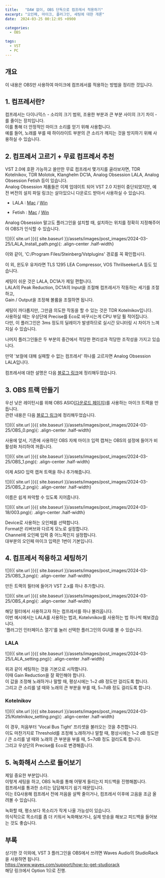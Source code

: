 ```yaml
---
title:   "DAW 없이, OBS 단독으로 컴프레서 적용하기"
excerpt: "오인페, 마이크, 플러그인, 세팅에 대한 개론"
date:  2024-03-25 00:12:05 +0900

categories:
  - OBS

tags:
  - VST
  - PC
--- 
```


## 개요  

이 내용은 OBS만 사용하여 마이크에 컴프레서를 적용하는 방법을 정리한 것입니다.  

## 1. 컴프레서란?  

컴프레서는 다이나믹스 - 소리의 크기 범위, 조용한 부분과 큰 부분 사이의 크기 차이 - 를 줄이는 장치입니다.  
이를 통해 더 안정적인 마이크 소리를 얻기 위해 사용합니다.  
예를 들어, 노래를 부를 때 하이라이트 부분의 큰 소리가 깨지는 것을 방지하기 위해 사용하실 수 있습니다.  

## 2. 컴프레서 고르기 + 무료 컴프레서 추천  

VST 2.0에 호환 가능하고 쓸만한 무료 컴프레서 몇가지를 골라보자면, TDR Kotelnikov, TDR Molotok, Klanghelm DC1A, Analog Obsession LALA, Analog Obsession Fetish 등이 있습니다.  
Analog Obsession 제품들은 이제 업데이트 되어 VST 2.0 지원이 중단되었지만, 예전 버전의 설치 파일 링크는 살아있으니 다운로드 받아서 사용하실 수 있습니다.  

* LALA : [Mac](https://analogobsession.com/wp-content/uploads/2021/04/LALA_2.1.pkg) / [Win](https://analogobsession.com/wp-content/uploads/2021/04/LALA_2.1.exe)  

* Fetish : [Mac](https://analogobsession.com/wp-content/uploads/2021/06/FETISH_5.0.pkg) / [Win](https://analogobsession.com/wp-content/uploads/2021/06/FETISH_5.0.exe)  

Analog Obsession 말고도 플러그인을 설치할 때, 설치하는 위치를 정확히 지정해주어야 OBS가 인식할 수 있습니다.  

![]({{ site.url }}{{ site.baseurl }}/assets/images/post_images/2024-03-25/LALA_Install_path.png){: .align-center .half-width}  

이와 같이, 'C:/Program Files/Steinberg/Vstplugins' 경로를 꼭 확인합시다.  

이 외, 윈도우 유저라면 TLS 1295 LEA Compressor, VOS ThrillseekerLA 등도 있습니다.  

세팅이 쉬운 것은 LALA, DC1A가 제일 편합니다.  
LALA의 Peak Reduction, DC1A의 Input을 조절해 컴프레서가 작동하는 세기를 조절하고,  
Gain / Output을 조정해 볼륨을 조절하면 됩니다.  

세팅이 까다롭지만, 그만큼 의도한 작동을 할 수 있는 것은 TDR Kotelnikov입니다.  
사용하실 때는 우상단에 Precise를 Eco로 바꾸시는게 CPU 부담 훨 적어집니다.  
다만, 이 플러그인은 3ms 정도의 딜레이가 발생하므로 실시간 모니터링 시 차이가 느껴지실 수 있습니다.  

나머지 플러그인들은 두 부분의 중간에서 적당한 편리성과 적당한 조작성을 가지고 있습니다.  

만약 '보컬에 대해 실패할 수 없는 컴프레서' 하나를 고르자면 Analog Obsession LALA입니다.  

컴프레서에 대한 설명은 다음 [블로그 링크](https://kiriki-liszt.github.io/yg331/production/how-to-setup-compressor-simple/)에 정리해두었습니다.  

## 3. OBS 트랙 만들기  

우선 낮은 레이턴시를 위해 OBS ASIO[(다운로드 페이지)](https://github.com/Andersama/obs-asio/releases/latest)를 사용하는 마이크 트랙을 만듭니다.  
관련 내용은 다음 [블로그 링크](https://kiriki-liszt.github.io/yg331/production/why-use-OBS-ASIO/)에 정리해두었습니다.  

![]({{ site.url }}{{ site.baseurl }}/assets/images/post_images/2024-03-25/OBS_0.png){: .align-center .half-width}  

사용에 앞서, 기존에 사용하던 OBS 자체 마이크 입력 캡쳐는 OBS의 설정에 들어가 비활성화 처리하여 꺼줍니다.  

![]({{ site.url }}{{ site.baseurl }}/assets/images/post_images/2024-03-25/OBS_1.png){: .align-center .half-width}  

이제 ASIO 입력 캡쳐 트랙을 하나 추가해줍니다.  

![]({{ site.url }}{{ site.baseurl }}/assets/images/post_images/2024-03-25/OBS_2.png){: .align-center .half-width}  

이름은 쉽게 파악할 수 있도록 지어줍니다.  

![]({{ site.url }}{{ site.baseurl }}/assets/images/post_images/2024-03-18/003.png){: .align-center .half-width}  

Device로 사용하는 오인페를 선택합니다.  
Format은 리버브와 다르게 모노로 설정합니다.  
Channel에 오인페 입력 중 어느쪽인지 설정합니다.  
대부분의 오인페 마이크 입력은 1번이 기본입니다.  

## 4. 컴프레서 적용하고 세팅하기  

![]({{ site.url }}{{ site.baseurl }}/assets/images/post_images/2024-03-25/OBS_3.png){: .align-center .half-width}  

만든 트랙의 필터에 들어가 VST 2.x를 하나 추가합니다.  

![]({{ site.url }}{{ site.baseurl }}/assets/images/post_images/2024-03-25/OBS_4.png){: .align-center .half-width}  

해당 필터에서 사용하고자 하는 컴프레서를 하나 불러옵니다.  
이번 예시에서는 LALA를 사용하는 법과, Kotelvnikov를 사용하는 법 하나씩 해보겠습니다.  
'플러그인 인터페이스 열기'를 눌러 선택한 플러그인의 GUI를 볼 수 있습니다.  

### LALA  

![]({{ site.url }}{{ site.baseurl }}/assets/images/post_images/2024-03-25/LALA_setting.png){: .align-center .half-width}  

위과 같이 세팅하는 것을 기본으로 시작합니다.  
이때 Gain Reduction을 잘 확인해야 합니다.  
이 값을 조정해 노래하거나 말할 때, 평상시에는 1~2 dB 정도만 걸리도록 합니다.  
그리고 큰 소리를 낼 때와 노래의 큰 부분을 부를 때, 5~7dB 정도 걸리도록 합니다.  

### Kotelnikov  

![]({{ site.url }}{{ site.baseurl }}/assets/images/post_images/2024-03-25/Kotelnikov_setting.png){: .align-center .half-width}  

이 경우, 처음부터 'Vocal Bus Tight' 프리셋을 불러오는 것을 추천합니다.  
이도 마찬가지로 Threshold를 조정해 노래하거나 말할 때, 평상시에는 1~2 dB 정도만 / 큰 소리를 낼 때와 노래의 큰 부분을 부를 때, 5~7dB 정도 걸리도록 합니다.  
그리고 우상단의 Precise를 Eco로 변경해줍니다.  

## 5. 녹화해서 스스로 들어보기  

제일 중요한 부분입니다.  
이렇게 세팅을 하고, OBS 녹화를 통해 어떻게 들리는지 피드백을 진행해봅니다.  
컴프레서를 통과한 소리는 답답해지기 쉽기 때문입니다.  
이는 EQ사용해 컴프레서 전에 저음을 살짝 줄이거나, 컴프레서 이후에 고음을 조금 올려볼 수 있습니다.  

녹화할 때, 평소보다 목소리가 작게 나올 가능성이 있습니다.  
의식적으로 목소리를 좀 더 키워서 녹화해보거나, 실제 방송을 해보고 피드백을 들어보는 것도 좋습니다.  

## 부록  

상기한 것 이외에, VST 3 플러그인을 OBS에서 쓰려면 Waves Audio의 StudioRack을 사용하면 됩니다.  
<https://www.waves.com/support/how-to-get-studiorack>  
해당 링크에서 Option 1으로 진행.  
